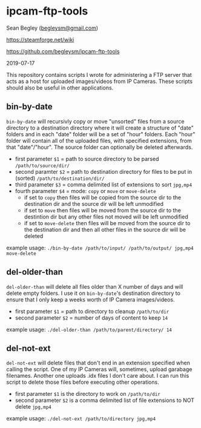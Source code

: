 # ipcam-ftp-tools

Sean Begley (begleysm@gmail.com)

https://steamforge.net/wiki

https://github.com/begleysm/ipcam-ftp-tools

2019-07-17

This repository contains scripts I wrote for administering a FTP server that acts as a host for uploaded images/videos from IP Cameras.  These scripts should also be useful in other applications.

## bin-by-date
`bin-by-date` will recursivly copy or move "unsorted" files from a source directory to a destination directory where it will create a structure of "date" folders and in each "date" folder will be a set of "hour" folders.  Each "hour" folder will contain all of the uploaded files, with specified extensions, from that "date"/"hour".  The source folder can optionally be deleted afterwards.

* first parameter `$1` = path to source directory to be parsed `/path/to/source/dir/`
* second paramter `$2` = path to destination directory for files to be put in (sorted) `/path/to/destination/dir/`
* third parameter `$3` = comma delimited list of extensions to sort `jpg,mp4`
* fourth parameter `$4` = mode: `copy` or `move` or `move-delete`
  * if set to `copy` then files will be copied from the source dir to the destination dir and the source dir will be left unmodified
  * if set to `move` then files will be moved from the source dir to the destintion dir but any other files not moved will be left                            unmodified
  * if set to `move-delete` then files will be moved from the source dir to the destination dir and then all other files in the source dir will be deleted

example usage: `./bin-by-date /path/to/input/ /path/to/output/ jpg,mp4 move-delete`

## del-older-than
`del-older-than` will delete all files older than X number of days and will delete empty folders.  I use it on `bin-by-date`'s destination directory to ensure that I only keep a weeks worth of IP Camera images/videos.

* first parameter `$1` = path to directory to cleanup `/path/to/dir`
* second parameter `$2` = number of days of content to keep `14`

example usage: `./del-older-than /path/to/parent/directory/ 14`

## del-not-ext
`del-not-ext` will delete files that don't end in an extension specified when calling the script.  One of my IP Cameras will, sometimes, upload garabage filenames.  Another one uploads .idx files I don't care about.  I can run this script to delete those files before executing other operations.

* first parameter `$1` is the directory to work on `/path/to/dir`
* second parameter `$2` is a comma delimited list of file extensions to NOT delete `jpg,mp4`

example usage: `./del-not-ext /path/to/directory jpg,mp4`
